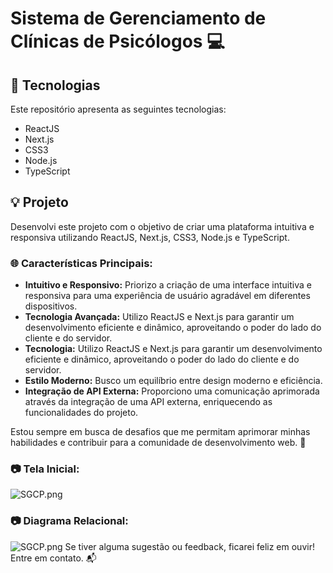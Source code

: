 # Sistema de Gerenciamento de Clínicas de Psicólogos **💻**
## **🚀 Tecnologias**
Este repositório apresenta as seguintes tecnologias:
- ReactJS
- Next.js
- CSS3
- Node.js
- TypeScript
## **💡 Projeto**
Desenvolvi este projeto com o objetivo de criar uma plataforma intuitiva e responsiva utilizando ReactJS, Next.js, CSS3, Node.js e TypeScript.
### **🌐 Características Principais:**

- **Intuitivo e Responsivo:** Priorizo a criação de uma interface intuitiva e responsiva para uma experiência de usuário agradável em diferentes dispositivos.
- **Tecnologia Avançada:** Utilizo ReactJS e Next.js para garantir um desenvolvimento eficiente e dinâmico, aproveitando o poder do lado do cliente e do servidor.
- **Tecnologia:** Utilizo ReactJS e Next.js para garantir um desenvolvimento eficiente e dinâmico, aproveitando o poder do lado do cliente e do servidor.
- **Estilo Moderno:** Busco um equilíbrio entre design moderno e eficiência.
- **Integração de API Externa:** Proporciono uma comunicação aprimorada através da integração de uma API externa, enriquecendo as funcionalidades do projeto.

Estou sempre em busca de desafios que me permitam aprimorar minhas habilidades e contribuir para a comunidade de desenvolvimento web. 🚀
### **📷 Tela Inicial:**
![SGCP.png](https://jhondharkyson.com/assets/SGCP-dbdc370d.png)

### **📷 Diagrama Relacional:**
![SGCP.png](https://i.ibb.co/Jj6vGTy/Diagrama-Relacional.png)
Se tiver alguma sugestão ou feedback, ficarei feliz em ouvir! Entre em contato. 📬
